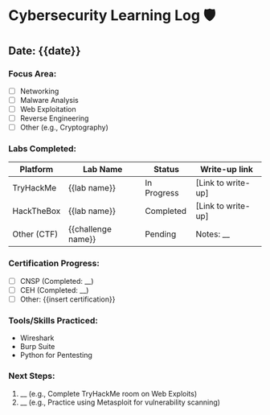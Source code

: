 
# Cybersecurity Learning Log 🛡️

## Date: {{date}}

### Focus Area:
- [ ] Networking
- [ ] Malware Analysis
- [ ] Web Exploitation
- [ ] Reverse Engineering
- [ ] Other (e.g., Cryptography)

### Labs Completed:
| Platform     | Lab Name               | Status      | Write-up link                   |
| ------------ | ---------------------- | ----------- | ------------------------------- |
| TryHackMe    | {{lab name}}            | In Progress | [Link to write-up]               |
| HackTheBox   | {{lab name}}            | Completed   | [Link to write-up]               |
| Other (CTF)  | {{challenge name}}      | Pending     | Notes: __                       |

### Certification Progress:
- [ ] CNSP (Completed: __)
- [ ] CEH (Completed: __)
- [ ] Other: {{insert certification}}

### Tools/Skills Practiced:
- Wireshark
- Burp Suite
- Python for Pentesting

### Next Steps:
1. __ (e.g., Complete TryHackMe room on Web Exploits)
2. __ (e.g., Practice using Metasploit for vulnerability scanning)

